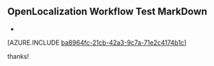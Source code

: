 ## OpenLocalization Workflow Test MarkDown
* 

[AZURE.INCLUDE [ba8964fc-21cb-42a3-9c7a-71e2c4174b1c](calleeMd1.md)]

 
thanks!